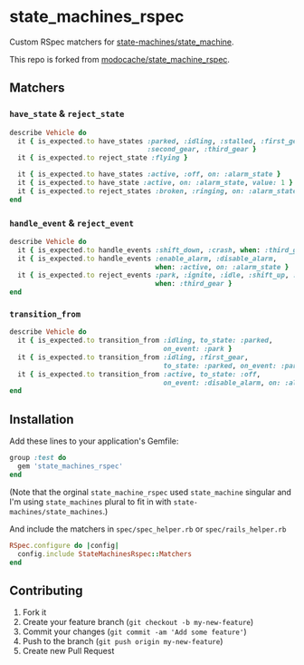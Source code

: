 # state_machines_rspec


Custom RSpec matchers for [state-machines/state_machine](https://github.com/state-machines/state_machine).

This repo is forked from [modocache/state_machine_rspec](https://github.com/modocache/state_machine_rspec).

## Matchers

### `have_state` & `reject_state`

```ruby
describe Vehicle do
  it { is_expected.to have_states :parked, :idling, :stalled, :first_gear,
                                  :second_gear, :third_gear }
  it { is_expected.to reject_state :flying }

  it { is_expected.to have_states :active, :off, on: :alarm_state }
  it { is_expected.to have_state :active, on: :alarm_state, value: 1 }
  it { is_expected.to reject_states :broken, :ringing, on: :alarm_state }
end
```

### `handle_event` & `reject_event`

```ruby
describe Vehicle do
  it { is_expected.to handle_events :shift_down, :crash, when: :third_gear }
  it { is_expected.to handle_events :enable_alarm, :disable_alarm,
                                    when: :active, on: :alarm_state }
  it { is_expected.to reject_events :park, :ignite, :idle, :shift_up, :repair,
                                    when: :third_gear }
end
```

### `transition_from`

```ruby
describe Vehicle do
  it { is_expected.to transition_from :idling, to_state: :parked,
                                      on_event: :park }
  it { is_expected.to transition_from :idling, :first_gear,
                                      to_state: :parked, on_event: :park }
  it { is_expected.to transition_from :active, to_state: :off,
                                      on_event: :disable_alarm, on: :alarm_state }
end
```


## Installation

Add these lines to your application's Gemfile:

```ruby
group :test do
  gem 'state_machines_rspec'
end
```

(Note that the orginal `state_machine_rspec` used `state_machine` singular and I'm using `state_machines` plural to fit in with `state-machines/state_machines`.)

And include the matchers in `spec/spec_helper.rb` or `spec/rails_helper.rb`

```ruby
RSpec.configure do |config|
  config.include StateMachinesRspec::Matchers
end
```

## Contributing

1. Fork it
2. Create your feature branch (`git checkout -b my-new-feature`)
3. Commit your changes (`git commit -am 'Add some feature'`)
4. Push to the branch (`git push origin my-new-feature`)
5. Create new Pull Request
